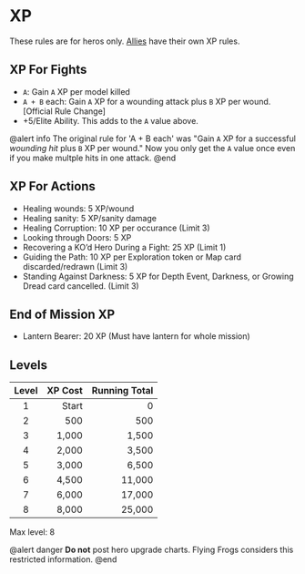 ﻿
# XP

These rules are for heros only. [Allies](Allies.htm#ally-xp-and-upgrades) have their own XP rules.

## XP For Fights

* `A`: Gain `A` XP per model killed
* `A + B` each: Gain `A` XP for a wounding attack plus `B` XP per wound. [Official Rule Change]
* +5/Elite Ability. This adds to the `A` value above.


@alert info
The original rule for 'A + B each' was "Gain `A` XP for a successful *wounding hit* plus `B` XP per wound." Now you only get the `A` value once even if you make multple hits in one attack.
@end

## XP For Actions

* Healing wounds: 5 XP/wound
* Healing sanity: 5 XP/sanity damage
* Healing Corruption: 10 XP per occurance (Limit 3)
* Looking through Doors: 5 XP
* Recovering a KO’d Hero During a Fight: 25 XP (Limit 1)
* Guiding the Path: 10 XP per Exploration token or Map card discarded/redrawn (Limit 3)
* Standing Against Darkness: 5 XP for Depth Event, Darkness, or Growing Dread card cancelled. (Limit 3)


## End of Mission XP

* Lantern Bearer: 20 XP (Must have lantern for whole mission)

## Levels

| Level | XP Cost | Running Total  
|:-----:|--------:|---------------:
| 1     | Start   | 0                  
| 2     | 500     | 500                
| 3     | 1,000   | 1,500              
| 4     | 2,000   | 3,500              
| 5     | 3,000   | 6,500              
| 6     | 4,500   | 11,000             
| 7     | 6,000   | 17,000             
| 8     | 8,000   | 25,000             

Max level: 8

@alert danger
**Do not** post hero upgrade charts. Flying Frogs considers this restricted information.
@end


